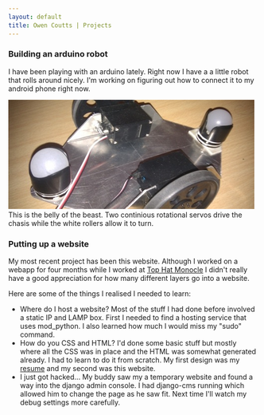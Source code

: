 ```yaml
---
layout: default
title: Owen Coutts | Projects
---
```

### Building an arduino robot

I have been playing with an arduino lately. Right now I have a a little robot that rolls around nicely. I'm working on figuring out how to connect it to my android phone right now. 

![Owenbot](/media/img/arduino.jpg "Arduino")
This is the belly of the beast. Two continious rotational servos drive the chasis while the white rollers allow it to turn.</p>

### Putting up a website
My most recent project has been this website. Although I worked on a webapp for four months while I worked at [Top Hat Monocle](http://tophatmonocle.com) I didn't really have a good appreciation for how many different layers go into a website.


Here are some of the things I realised I needed to learn:
- Where do I host a website? Most of the stuff I had done before involved a static IP and LAMP box. First I needed to find a hosting service that uses mod_python. I also learned how much I would miss my "sudo" command.
- How do you CSS and HTML? I'd done some basic stuff but mostly where all the CSS was in place and the HTML was somewhat generated already. I had to learn to do it from scratch. My first design was my <a href="resume">resume</a> and my second was this website.
- I just got hacked... My buddy saw my a temporary website and found a way into the django admin console. I had django-cms running which allowed him to change the page as he saw fit. Next time I'll watch my debug settings more carefully.


